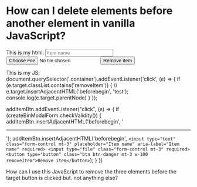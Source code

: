 
# How can I delete elements before another element in vanilla JavaScript?

This is my html:
<input type="text" class="form-control mt-3" placeholder="Item name" aria-label="Item name" required>
        <input type="file" class="form-control mt-3" required>
        <button type="button" class="btn btn-danger mt-3 w-100 removeItem">Remove item</button>

This is my JS:
document.querySelector('.container').addEventListener('click', (e) => {
    if (e.target.classList.contains('removeItem')) {
        // e.target.insertAdjacentHTML('beforebegin', 'test');
        console.log(e.target.parentNode)
    }
});

addItemBtn.addEventListener("click", (e) => {
    if (createBinModalForm.checkValidity()) {
        addItemBtn.insertAdjacentHTML('beforebegin', '<hr/>');
        addItemBtn.insertAdjacentHTML('beforebegin', `
        <input type="text" class="form-control mt-3" placeholder="Item name" aria-label="Item name" required>
        <input type="file" class="form-control mt-3" required>
        <button type="button" class="btn btn-danger mt-3 w-100 removeItem">Remove item</button>
        `);
    }
})

How can I use this JavaScript to remove the three elements before the target button is clicked but. not anything else?

        